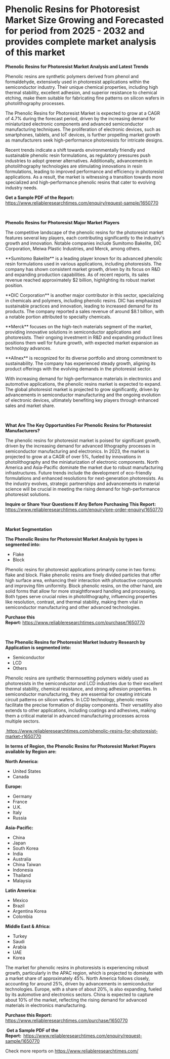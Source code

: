 <p><h1>Phenolic Resins for Photoresist Market Size Growing and Forecasted for period from 2025 - 2032 and provides complete market analysis of this market</h1></p><p><strong>Phenolic Resins for Photoresist Market Analysis and Latest Trends</strong></p>
<p><p>Phenolic resins are synthetic polymers derived from phenol and formaldehyde, extensively used in photoresist applications within the semiconductor industry. Their unique chemical properties, including high thermal stability, excellent adhesion, and superior resistance to chemical etching, make them suitable for fabricating fine patterns on silicon wafers in photolithography processes.</p><p>The Phenolic Resins for Photoresist Market is expected to grow at a CAGR of 4.7% during the forecast period, driven by the increasing demand for miniaturized electronic components and advanced semiconductor manufacturing techniques. The proliferation of electronic devices, such as smartphones, tablets, and IoT devices, is further propelling market growth as manufacturers seek high-performance photoresists for intricate designs.</p><p>Recent trends indicate a shift towards environmentally friendly and sustainable phenolic resin formulations, as regulatory pressures push industries to adopt greener alternatives. Additionally, advancements in photolithography technologies are stimulating innovations in resin formulations, leading to improved performance and efficiency in photoresist applications. As a result, the market is witnessing a transition towards more specialized and high-performance phenolic resins that cater to evolving industry needs.</p></p>
<p><strong>Get a Sample PDF of the Report:&nbsp;</strong> <a href="https://www.reliableresearchtimes.com/enquiry/request-sample/1650770?utm_campaign=2638&utm_medium=2&utm_source=Github&utm_content=ia&utm_term=23032025&utm_id=phenolic-resins-for-photoresist">https://www.reliableresearchtimes.com/enquiry/request-sample/1650770</a></p>
<p>&nbsp;</p>
<p><strong>Phenolic Resins for Photoresist Major Market Players</strong></p>
<p><p>The competitive landscape of the phenolic resins for the photoresist market features several key players, each contributing significantly to the industry's growth and innovation. Notable companies include Sumitomo Bakelite, DIC Corporation, Meiwa Plastic Industries, and Merck, among others.</p><p>**Sumitomo Bakelite** is a leading player known for its advanced phenolic resin formulations used in various applications, including photoresists. The company has shown consistent market growth, driven by its focus on R&D and expanding production capabilities. As of recent reports, its sales revenue reached approximately $2 billion, highlighting its robust market position.</p><p>**DIC Corporation** is another major contributor in this sector, specializing in chemicals and polymers, including phenolic resins. DIC has emphasized sustainable practices and innovation, leading to increased demand for its products. The company reported a sales revenue of around $8.1 billion, with a notable portion attributed to specialty chemicals.</p><p>**Merck** focuses on the high-tech materials segment of the market, providing innovative solutions in semiconductor applications and photoresists. Their ongoing investment in R&D and expanding product lines positions them well for future growth, with expected market expansion as technology advances.</p><p>**Allnex** is recognized for its diverse portfolio and strong commitment to sustainability. The company has experienced steady growth, aligning its product offerings with the evolving demands in the photoresist sector.</p><p>With increasing demand for high-performance materials in electronics and automotive applications, the phenolic resins market is expected to expand. The global photoresist market is projected to grow significantly, driven by advancements in semiconductor manufacturing and the ongoing evolution of electronic devices, ultimately benefiting key players through enhanced sales and market share.</p></p>
<p>&nbsp;</p>
<p><strong>What Are The Key Opportunities For Phenolic Resins for Photoresist Manufacturers?</strong></p>
<p><p>The phenolic resins for photoresist market is poised for significant growth, driven by the increasing demand for advanced lithography processes in semiconductor manufacturing and electronics. In 2023, the market is projected to grow at a CAGR of over 5%, fueled by innovations in photolithography and the miniaturization of electronic components. North America and Asia-Pacific dominate the market due to robust manufacturing infrastructures. Future trends include the development of eco-friendly formulations and enhanced resolutions for next-generation photoresists. As the industry evolves, strategic partnerships and advancements in material science will be crucial in meeting the rising demand for high-performance photoresist solutions.</p></p>
<p><strong>Inquire or Share Your Questions If Any Before Purchasing This Report:</strong> <a href="https://www.reliableresearchtimes.com/enquiry/pre-order-enquiry/1650770?utm_campaign=2638&utm_medium=2&utm_source=Github&utm_content=ia&utm_term=23032025&utm_id=phenolic-resins-for-photoresist">https://www.reliableresearchtimes.com/enquiry/pre-order-enquiry/1650770</a></p>
<p>&nbsp;</p>
<p><strong>Market Segmentation</strong></p>
<p><strong>The Phenolic Resins for Photoresist Market Analysis by types is segmented into:</strong></p>
<p><ul><li>Flake</li><li>Block</li></ul></p>
<p><p>Phenolic resins for photoresist applications primarily come in two forms: flake and block. Flake phenolic resins are finely divided particles that offer high surface area, enhancing their interaction with photoactive compounds and improving film uniformity. Block phenolic resins, on the other hand, are solid forms that allow for more straightforward handling and processing. Both types serve crucial roles in photolithography, influencing properties like resolution, contrast, and thermal stability, making them vital in semiconductor manufacturing and other advanced technologies.</p></p>
<p><strong>Purchase this Report:&nbsp;</strong><a href="https://www.reliableresearchtimes.com/purchase/1650770?utm_campaign=2638&utm_medium=2&utm_source=Github&utm_content=ia&utm_term=23032025&utm_id=phenolic-resins-for-photoresist">https://www.reliableresearchtimes.com/purchase/1650770</a></p>
<p>&nbsp;</p>
<p><strong>The Phenolic Resins for Photoresist Market Industry Research by Application is segmented into:</strong></p>
<p><ul><li>Semiconductor</li><li>LCD</li><li>Others</li></ul></p>
<p><p>Phenolic resins are synthetic thermosetting polymers widely used as photoresists in the semiconductor and LCD industries due to their excellent thermal stability, chemical resistance, and strong adhesion properties. In semiconductor manufacturing, they are essential for creating intricate circuit patterns on silicon wafers. In LCD technology, phenolic resins facilitate the precise formation of display components. Their versatility also extends to other applications, including coatings and adhesives, making them a critical material in advanced manufacturing processes across multiple sectors.</p></p>
<p><a href="https://www.reliableresearchtimes.com/phenolic-resins-for-photoresist-market-r1650770?utm_campaign=2638&utm_medium=2&utm_source=Github&utm_content=ia&utm_term=23032025&utm_id=phenolic-resins-for-photoresist">&nbsp;https://www.reliableresearchtimes.com/phenolic-resins-for-photoresist-market-r1650770</a></p>
<p><strong>In terms of Region, the Phenolic Resins for Photoresist Market Players available by Region are:</strong></p>
<p>
    <p> <strong> North America: </strong>
        <ul>
            <li>United States</li>
            <li>Canada</li>
        </ul>
        </p> 
    <p> <strong> Europe: </strong>
        <ul>
            <li>Germany</li>
            <li>France</li>
            <li>U.K.</li>
            <li>Italy</li>
            <li>Russia</li>
        </ul>
        </p> 
    <p> <strong> Asia-Pacific: </strong>
        <ul>
            <li>China</li>
            <li>Japan</li>
            <li>South Korea</li>
            <li>India</li>
            <li>Australia</li>
            <li>China Taiwan</li>
            <li>Indonesia</li>
            <li>Thailand</li>
            <li>Malaysia</li>
        </ul>
        </p> 
    <p> <strong> Latin America: </strong>
        <ul>
            <li>Mexico</li>
            <li>Brazil</li>
            <li>Argentina Korea</li>
            <li>Colombia</li>
        </ul>
        </p> 
    <p> <strong> Middle East & Africa: </strong>
        <ul>
            <li>Turkey</li>
            <li>Saudi</li>
            <li>Arabia</li>
            <li>UAE</li>
            <li>Korea</li>
        </ul>
    </p>
    </p>
<p><p>The market for phenolic resins in photoresists is experiencing robust growth, particularly in the APAC region, which is projected to dominate with a market share of approximately 45%. North America follows closely, accounting for around 25%, driven by advancements in semiconductor technologies. Europe, with a share of about 20%, is also expanding, fueled by its automotive and electronics sectors. China is expected to capture about 10% of the market, reflecting the rising demand for advanced materials in electronics manufacturing.</p></p>
<p><strong>Purchase this Report: </strong><a href="https://www.reliableresearchtimes.com/purchase/1650770?utm_campaign=2638&utm_medium=2&utm_source=Github&utm_content=ia&utm_term=23032025&utm_id=phenolic-resins-for-photoresist">https://www.reliableresearchtimes.com/purchase/1650770</a></p>
<p>&nbsp;<strong>Get a Sample PDF of the Report:&nbsp;&nbsp;</strong><a href="https://www.reliableresearchtimes.com/enquiry/request-sample/1650770?utm_campaign=2638&utm_medium=2&utm_source=Github&utm_content=ia&utm_term=23032025&utm_id=phenolic-resins-for-photoresist">https://www.reliableresearchtimes.com/enquiry/request-sample/1650770</a></p>
<p><strong></strong></p>
<p>Check more reports on <a href="https://www.reliableresearchtimes.com/?utm_campaign=2638&utm_medium=2&utm_source=Github&utm_content=ia&utm_term=23032025&utm_id=phenolic-resins-for-photoresist">https://www.reliableresearchtimes.com/</a></p>